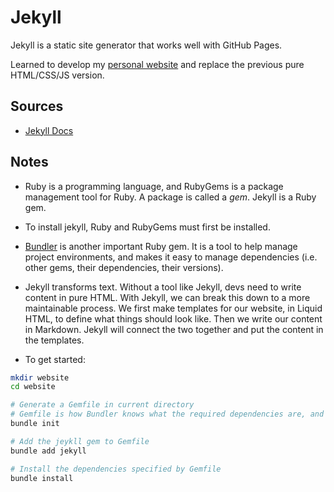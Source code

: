 # Jekyll

Jekyll is a static site generator that works well with GitHub Pages.

Learned to develop my [personal website](https://victorwj.github.io) and replace the
previous pure HTML/CSS/JS version.

## Sources

- [Jekyll Docs](https://jekyllrb.com/docs/home/)

## Notes

- Ruby is a programming language, and RubyGems is a package management tool for Ruby. A package
is called a *gem*. Jekyll is a Ruby gem.

- To install jekyll, Ruby and RubyGems must first be installed. 

- [Bundler](https://bundler.io) is another important Ruby gem. It is a tool to help manage project
environments, and makes it easy to manage dependencies (i.e. other gems, their dependencies, their versions).

- Jekyll transforms text. Without a tool like Jekyll, devs need to write content in pure HTML. With Jekyll, we can
break this down to a more maintainable process. We first make templates for our website, in Liquid HTML, to define
what things should look like. Then we write our content in Markdown. Jekyll will connect the two together and put the
content in the templates.

- To get started:

```bash
mkdir website
cd website

# Generate a Gemfile in current directory
# Gemfile is how Bundler knows what the required dependencies are, and how to install them
bundle init

# Add the jeykll gem to Gemfile
bundle add jekyll

# Install the dependencies specified by Gemfile
bundle install
```
